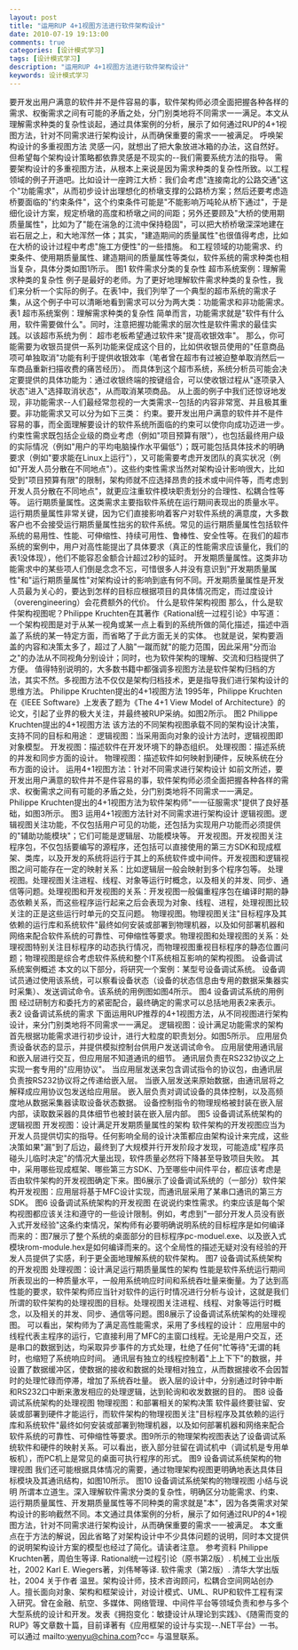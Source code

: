 ```yaml
---
layout: post
title: "运用RUP 4+1视图方法进行软件架构设计"
date: 2010-07-19 19:13:00 
comments: true
categories: [设计模式学习]
tags: [设计模式学习]
description: "运用RUP 4+1视图方法进行软件架构设计"
keywords: 设计模式学习
---
```


  要开发出用户满意的软件并不是件容易的事，软件架构师必须全面把握各种各样的需求、权衡需求之间有可能的矛盾之处，分门别类地将不同需求一一满足。本文从理解需求种类的复杂性谈起，通过具体案例的分析，展示了如何通过RUP的4+1视图方法，针对不同需求进行架构设计，从而确保重要的需求一一被满足。
      呼唤架构设计的多重视图方法
  灵感一闪，就想出了把大象放进冰箱的办法，这自然好。但希望每个架构设计策略都依靠灵感是不现实的--我们需要系统方法的指导。
  需要架构设计的多重视图方法，从根本上来说是因为需求种类的复杂性所致。以工程领域的例子开道吧。比如设计一座跨江大桥：我们会考虑"连接南北的公路交通"这个"功能需求"，从而初步设计出理想化的桥墩支撑的公路桥方案；然后还要考虑造桥要面临的"约束条件"，这个约束条件可能是"不能影响万吨轮从桥下通过"，于是细化设计方案，规定桥墩的高度和桥墩之间的间距；另外还要顾及"大桥的使用期质量属性"，比如为了"能在湍急的江流中保持稳固"，可以把大桥桥墩深深地建在岩石层之上，和大地浑然一体；其实，"建造期间的质量属性"也很值得考虑，比如在大桥的设计过程中考虑"施工方便性"的一些措施。
  和工程领域的功能需求、约束条件、使用期质量属性、建造期间的质量属性等类似，软件系统的需求种类也相当复杂，具体分类如图1所示。
    图1 软件需求分类的复杂性
      超市系统案例：理解需求种类的复杂性
  例子是最好的老师。为了更好地理解软件需求种类的复杂性，我们来分析一个实际的例子。在表1中，我们列举了一个典型的超市系统的需求子集，从这个例子中可以清晰地看到需求可以分为两大类：功能需求和非功能需求。
    表1 超市系统案例：理解需求种类的复杂性
  简单而言，功能需求就是"软件有什么用，软件需要做什么"。同时，注意把握功能需求的层次性是软件需求的最佳实践。以该超市系统为例：
   超市老板希望通过软件来"提高收银效率"。
   那么，你可能需要为收银员提供一系列功能来促成这个目的，比如供收银员使用的"任意商品项可单独取消"功能有利于提供收银效率（笔者曾在超市有过被迫整单取消然后一车商品重新扫描收费的痛苦经历）。
   而具体到这个超市系统，系统分析员可能会决定要提供的具体功能为：通过收银终端的按键组合，可以使收银过程从"逐项录入状态"进入"选择取消状态"，从而取消某项商品。
  从上面的例子中我们还惊讶地发现，非功能需求--人们最经常忽视的一大类需求--包括的内容非常宽、并且极其重要。非功能需求又可以分为如下三类：
   约束。要开发出用户满意的软件并不是件容易的事，而全面理解要设计的软件系统所面临的约束可以使你向成功迈进一步。约束性需求既包括企业级的商业考虑（例如"项目预算有限"），也包括最终用户级的实际情况（例如"用户的平均电脑操作水平偏低"）；既可能包括具体技术的明确要求（例如"要求能在Linux上运行"），又可能需要考虑开发团队的真实状况（例如"开发人员分散在不同地点"）。这些约束性需求当然对架构设计影响很大，比如受到"项目预算有限"的限制，架构师就不应选择昂贵的技术或中间件等，而考虑到开发人员分散在不同地点"，就更应注重软件模块职责划分的合理性、松耦合性等等。
   运行期质量属性。这类需求主要指软件系统在运行期间表现出的质量水平。运行期质量属性非常关键，因为它们直接影响着客户对软件系统的满意度，大多数客户也不会接受运行期质量属性拙劣的软件系统。常见的运行期质量属性包括软件系统的易用性、性能、可伸缩性、持续可用性、鲁棒性、安全性等。在我们的超市系统的案例中，用户对高性能提出了具体要求（真正的性能需求应该量化，我们的表1没体现），他们不能容忍金额合计超过2秒的延时。
   开发期质量属性。这类非功能需求中的某些项人们倒是念念不忘，可惜很多人并没有意识到"开发期质量属性"和"运行期质量属性"对架构设计的影响到底有何不同。开发期质量属性是开发人员最为关心的，要达到怎样的目标应根据项目的具体情况而定，而过度设计（overengineering）会花费额外的代价。
      什么是软件架构视图
  那么，什么是软件架构视图呢？Philippe Kruchten在其著作《Rational统一过程引论》中写道：
   一个架构视图是对于从某一视角或某一点上看到的系统所做的简化描述，描述中涵盖了系统的某一特定方面，而省略了于此方面无关的实体。
  也就是说，架构要涵盖的内容和决策太多了，超过了人脑"一蹴而就"的能力范围，因此采用"分而治之"的办法从不同视角分别设计；同时，也为软件架构的理解、交流和归档提供了方便。
  值得特别说明的，大多数书籍中都强调多视图方法是软件架构归档的方法，其实不然。多视图方法不仅仅是架构归档技术，更是指导我们进行架构设计的思维方法。
      Philippe Kruchten提出的4+1视图方法
  1995年，Philippe Kruchten在《IEEE Software》上发表了题为《The 4+1 View Model of Architecture》的论文，引起了业界的极大关注，并最终被RUP采纳。如图2所示。
    图2 Philippe Kruchten提出的4+1视图方法
  该方法的不同架构视图承载不同的架构设计决策，支持不同的目标和用途：
   逻辑视图：当采用面向对象的设计方法时，逻辑视图即对象模型。
   开发视图：描述软件在开发环境下的静态组织。
   处理视图：描述系统的并发和同步方面的设计。
   物理视图：描述软件如何映射到硬件，反映系统在分布方面的设计。
      运用4+1视图方法：针对不同需求进行架构设计
  如前文所述，要开发出用户满意的软件并不是件容易的事，软件架构师必须全面把握各种各样的需求、权衡需求之间有可能的矛盾之处，分门别类地将不同需求一一满足。
  Philippe Kruchten提出的4+1视图方法为软件架构师"一一征服需求"提供了良好基础，如图3所示。
    图3 运用4+1视图方法针对不同需求进行架构设计
  逻辑视图。逻辑视图关注功能，不仅包括用户可见的功能，还包括为实现用户功能而必须提供的"辅助功能模块"；它们可能是逻辑层、功能模块等。
  开发视图。开发视图关注程序包，不仅包括要编写的源程序，还包括可以直接使用的第三方SDK和现成框架、类库，以及开发的系统将运行于其上的系统软件或中间件。开发视图和逻辑视图之间可能存在一定的映射关系：比如逻辑层一般会映射到多个程序包等。
  处理视图。处理视图关注进程、线程、对象等运行时概念，以及相关的并发、同步、通信等问题。处理视图和开发视图的关系：开发视图一般偏重程序包在编译时期的静态依赖关系，而这些程序运行起来之后会表现为对象、线程、进程，处理视图比较关注的正是这些运行时单元的交互问题。
  物理视图。物理视图关注"目标程序及其依赖的运行库和系统软件"最终如何安装或部署到物理机器，以及如何部署机器和网络来配合软件系统的可靠性、可伸缩性等要求。物理视图和处理视图的关系：处理视图特别关注目标程序的动态执行情况，而物理视图重视目标程序的静态位置问题；物理视图是综合考虑软件系统和整个IT系统相互影响的架构视图。
      设备调试系统案例概述
  本文的以下部分，将研究一个案例：某型号设备调试系统。
  设备调试员通过使用该系统，可以察看设备状态（设备的状态信息由专用的数据采集器实时采集）、发送调试命令。该系统的用例图如图4所示。
    图4 设备调试系统的用例图
  经过研制方和委托方的紧密配合，最终确定的需求可以总括地用表2来表示。
    表2 设备调试系统的需求
  下面运用RUP推荐的4+1视图方法，从不同视图进行架构设计，来分门别类地将不同需求一一满足。
      逻辑视图：设计满足功能需求的架构
  首先根据功能需求进行初步设计，进行大粒度的职责划分。如图5所示。
   应用层负责设备状态的显示，并提供模拟控制台供用户发送调试命令。
   应用层使用通讯层和嵌入层进行交互，但应用层不知道通讯的细节。
   通讯层负责在RS232协议之上实现一套专用的"应用协议"。
   当应用层发送来包含调试指令的协议包，由通讯层负责按RS232协议将之传递给嵌入层。
   当嵌入层发送来原始数据，由通讯层将之解释成应用协议包发送给应用层。
   嵌入层负责对调试设备的具体控制，以及高频度地从数据采集器读取设备状态数据。
   设备控制指令的物理规格被封装在嵌入层内部，读取数采器的具体细节也被封装在嵌入层内部。
    图5 设备调试系统架构的逻辑视图
      开发视图：设计满足开发期质量属性的架构
  软件架构的开发视图应当为开发人员提供切实的指导。任何影响全局的设计决策都应由架构设计来完成，这些决策如果"漏"到了后边，最终到了大规模并行开发阶段才发现，可能造成"程序员碰头儿临时决定"的情况大量出现，软件质量必然将下降甚至导致项目失败。
  其中，采用哪些现成框架、哪些第三方SDK、乃至哪些中间件平台，都应该考虑是否由软件架构的开发视图确定下来。图6展示了设备调试系统的（一部分）软件架构开发视图：应用层将基于MFC设计实现，而通讯层采用了某串口通讯的第三方SDK。
    图6 设备调试系统架构的开发视图
  在说说约束性需求。约束应该是每个架构视图都应该关注和遵守的一些设计限制。例如，考虑到"一部分开发人员没有嵌入式开发经验"这条约束情况，架构师有必要明确说明系统的目标程序是如何编译而来的：图7展示了整个系统的桌面部分的目标程序pc-moduel.exe、以及嵌入式模块rom-module.hex是如何编译而来的。这个全局性的描述无疑对没有经验的开发人员提供了实感，利于更全面地理解系统的软件架构。
    图7 设备调试系统架构的开发视图
      处理视图：设计满足运行期质量属性的架构
  性能是软件系统运行期间所表现出的一种质量水平，一般用系统响应时间和系统吞吐量来衡量。为了达到高性能的要求，软件架构师应当针对软件的运行时情况进行分析与设计，这就是我们所谓的软件架构的处理视图的目标。处理视图关注进程、线程、对象等运行时概念，以及相关的并发、同步、通信等问题。图8展示了设备调试系统架构的处理视图。
  可以看出，架构师为了满足高性能需求，采用了多线程的设计：
   应用层中的线程代表主程序的运行，它直接利用了MFC的主窗口线程。无论是用户交互，还是串口的数据到达，均采取异步事件的方式处理，杜绝了任何"忙等待"无谓的耗时，也缩短了系统响应时间。
   通讯层有独立的线程控制着"上上下下"的数据，并设置了数据缓冲区，使数据的接收和数据的处理相对独立，从而数据接收不会因暂时的处理忙碌而停滞，增加了系统吞吐量。
   嵌入层的设计中，分别通过时钟中断和RS232口中断来激发相应的处理逻辑，达到轮询和收发数据的目的。
    图8 设备调试系统架构的处理视图
      物理视图：和部署相关的架构决策
  软件最终要驻留、安装或部署到硬件才能运行，而软件架构的物理视图关注"目标程序及其依赖的运行库和系统软件"最终如何安装或部署到物理机器，以及如何部署机器和网络来配合软件系统的可靠性、可伸缩性等要求。图9所示的物理架构视图表达了设备调试系统软件和硬件的映射关系。可以看出，嵌入部分驻留在调试机中（调试机是专用单板机），而PC机上是常见的桌面可执行程序的形式。
    图9 设备调试系统架构的物理视图
  我们还可能根据具体情况的需要，通过物理架构视图更明确地表达具体目标模块及其通讯结构，如图10所示。
    图10 设备调试系统架构的物理视图
      小结与说明
  所谓本立道生。深入理解软件需求分类的复杂性，明确区分功能需求、约束、运行期质量属性、开发期质量属性等不同种类的需求就是"本"，因为各类需求对架构设计的影响截然不同。本文通过具体案例的分析，展示了如何通过RUP的4+1视图方法，针对不同需求进行架构设计，从而确保重要的需求一一被满足。
  本文重点在于方法的解说，因此省略了对架构设计中不少具体问题的说明，同时本文提供的说明架构设计方案的模型也经过了简化。请读者注意。
      参考资料
   Philippe Kruchten著，周伯生等译. Rational统一过程引论（原书第2版）. 机械工业出版社，2002
   Karl E. Wiegers著，刘伟琴等译. 软件需求（第2版）. 清华大学出版社，2004
      关于作者
       温昱。架构设计师，技术咨询顾问，松耦合空间网站创办人。擅长面向对象、架构和框架设计，对设计模式、UML、RUP和软件工程有深入研究。曾在金融、航空、多媒体、网络管理、中间件平台等领域负责和参与多个大型系统的设计和开发。发表《拥抱变化：敏捷设计从理论到实践》、《随需而变的RUP》等文章数十篇，目前译著有《应用框架的设计与实现--.NET平台》一书。可以通过
         mailto:wenyu@china.com?cc=
       与温昱联系。
